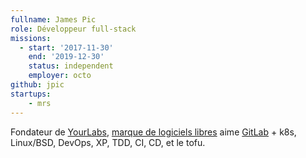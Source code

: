 ```yaml
---
fullname: James Pic
role: Développeur full-stack
missions:
  - start: '2017-11-30'
    end: '2019-12-30'
    status: independent
    employer: octo
github: jpic
startups:
    - mrs
---
```


Fondateur de [YourLabs](https://yourlabs.biz), [marque de logiciels libres](https://github.com/yourlabs) aime [GitLab](https://yourlabs.io) + k8s, Linux/BSD, DevOps, XP, TDD, CI, CD, et le tofu.
